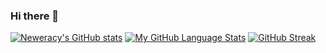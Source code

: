 ### Hi there 👋
[![Neweracy's GitHub stats](https://github-readme-stats.vercel.app/api?username=neweracy&theme=tokyonight)](https://github.com/anuraghazra/github-readme-stats)
[![My GitHub Language Stats](https://github-readme-stats.vercel.app/api/top-langs/?username=neweracy&langs_count=5&theme=tokyonight)]()
[![GitHub Streak](https://github-readme-streak-stats.herokuapp.com?user=neweracy&theme=tokyonight&date_format=M%20j%5B%2C%20Y%5D)](https://git.io/streak-stats)



<!--
**neweracy/neweracy** is a ✨ _special_ ✨ repository because its `README.md` (this file) appears on your GitHub profile.

Here are some ideas to get you started:

- 🔭 I’m currently working on ...
- 🌱 I’m currently learning ...
- 👯 I’m looking to collaborate on ...
- 🤔 I’m looking for help with ...
- 💬 Ask me about ...
- 📫 How to reach me: ...
- 😄 Pronouns: ...
- ⚡ Fun fact: ...
-->
